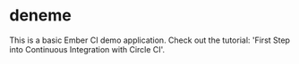 # deneme
This is a basic Ember CI demo application. Check out the tutorial: 'First Step into Continuous Integration with Circle CI'.
